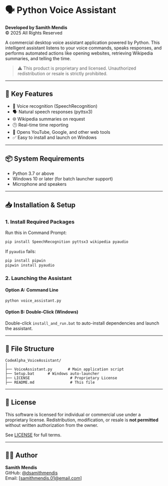 # 🗣️ Python Voice Assistant

**Developed by Samith Mendis**  
© 2025 All Rights Reserved

A commercial desktop voice assistant application powered by Python. This intelligent assistant listens to your voice commands, speaks responses, and performs automated actions like opening websites, retrieving Wikipedia summaries, and telling the time.

> ⚠️ This product is proprietary and licensed. Unauthorized redistribution or resale is strictly prohibited.

---

## 💼 Key Features

- 🎤 Voice recognition (SpeechRecognition)
- 🗣️ Natural speech responses (pyttsx3)
- 🌐 Wikipedia summaries on request
- 🕒 Real-time time reporting
- 🔗 Opens YouTube, Google, and other web tools
- ✅ Easy to install and launch on Windows

---

## 📦 System Requirements

- Python 3.7 or above
- Windows 10 or later (for batch launcher support)
- Microphone and speakers

---

## 📥 Installation & Setup

### 1. Install Required Packages

Run this in Command Prompt:

```bash
pip install SpeechRecognition pyttsx3 wikipedia pyaudio
```

If `pyaudio` fails:

```bash
pip install pipwin
pipwin install pyaudio
```

### 2. Launching the Assistant

#### Option A: Command Line

```bash
python voice_assistant.py
```

#### Option B: Double-Click (Windows)

Double-click `install_and_run.bat` to auto-install dependencies and launch the assistant.

---

## 📁 File Structure

```
CodeAlpha_VoiceAssistant/
│
├── VoiceAssistant.py       # Main application script
├── Setup.bat      # Windows auto-launcher
├── LICENSE                  # Proprietary License
├── README.md                # This file
```

---

## 📜 License

This software is licensed for individual or commercial use under a proprietary license. Redistribution, modification, or resale is **not permitted** without written authorization from the owner.

See [LICENSE](LICENSE) for full terms.

---

## 👨‍💻 Author

**Samith Mendis**  
GitHub: [@dsamithmendis](https://github.com/dsamithmendis)  
Email: [samithmendis.01@email.com]
